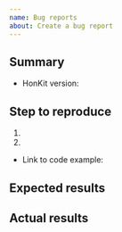 ```yaml
---
name: Bug reports
about: Create a bug report
---
```


## Summary

<!-- Please describe your issue -->

- HonKit version:

## Step to reproduce

1.
2.

- Link to code example:

<!--
  Please create a repository that reproduce the issue.
  The repository help us to debug this issue.
  
  It is not possible, please put your `package.json` and `book.json` file.
-->


## Expected results

## Actual results

<!--

Please includes actual log with --log=debug

$ honkit build --log=debug

-->

